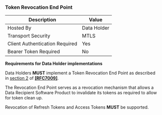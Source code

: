 ### Token Revocation End Point

| Description | Value   |
|---|---|
| Hosted By  | Data Holder |
|  Transport Security |  MTLS |
| Client Authentication Required| Yes |
| Bearer Token Required| No |

**Requirements for Data Holder implementations**

Data Holders **MUST** implement a Token Revocation End Point as described in [section 2](https://tools.ietf.org/html/rfc7009#section-2) of **[[RFC7009]](#nref-RFC7009)**.

The Revocation End Point serves as a revocation mechanism that allows a Data Recipient Software Product to invalidate its tokens as required to allow for token clean up.

Revocation of Refresh Tokens and Access Tokens **MUST** be supported.
